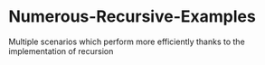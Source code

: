 # Numerous-Recursive-Examples
Multiple scenarios which perform more efficiently thanks to the implementation of recursion
